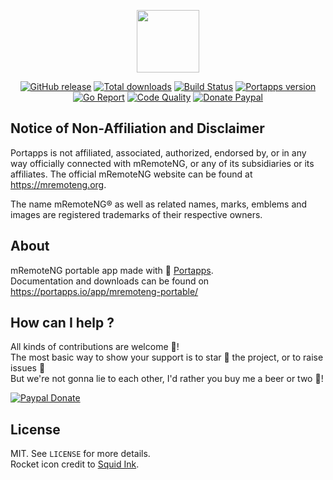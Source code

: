 <p align="center"><a href="https://portapps.io/app/mremoteng-portable/" target="_blank"><img width="100" src="https://github.com/portapps/mremoteng-portable/blob/master/res/papp.png"></a></p>

<p align="center">
  <a href="https://portapps.io/app/mremoteng-portable/#download"><img src="https://img.shields.io/github/release/portapps/mremoteng-portable.svg?style=flat-square" alt="GitHub release"></a>
  <a href="https://portapps.io/app/mremoteng-portable/#download"><img src="https://img.shields.io/github/downloads/portapps/mremoteng-portable/total.svg?style=flat-square" alt="Total downloads"></a>
  <a href="https://travis-ci.com/portapps/mremoteng-portable"><img src="https://img.shields.io/travis/com/portapps/mremoteng-portable/master.svg?style=flat-square" alt="Build Status"></a>
  <a href="https://github.com/portapps/portapps"><img src="https://img.shields.io/badge/portapps-1.23.0-479fdb.svg?style=flat-square" alt="Portapps version"></a>
  <a href="https://goreportcard.com/report/github.com/portapps/mremoteng-portable"><img src="https://goreportcard.com/badge/github.com/portapps/mremoteng-portable?style=flat-square" alt="Go Report"></a>
  <a href="https://www.codacy.com/app/portapps/mremoteng-portable"><img src="https://img.shields.io/codacy/grade/54eaa7f471254f109d9ecf70e7399635.svg?style=flat-square" alt="Code Quality"></a>
  <a href="https://www.paypal.com/cgi-bin/webscr?cmd=_s-xclick&hosted_button_id=WQD7AQGPDEPSG"><img src="https://img.shields.io/badge/donate-paypal-7057ff.svg?style=flat-square" alt="Donate Paypal"></a>
</p>

## Notice of Non-Affiliation and Disclaimer

Portapps is not affiliated, associated, authorized, endorsed by, or in any way officially connected with mRemoteNG, or any of its subsidiaries or its affiliates. The official mRemoteNG website can be found at https://mremoteng.org.

The name mRemoteNG® as well as related names, marks, emblems and images are registered trademarks of their respective owners.

## About

mRemoteNG portable app made with 🚀 [Portapps](https://portapps.io).<br />
Documentation and downloads can be found on https://portapps.io/app/mremoteng-portable/

## How can I help ?

All kinds of contributions are welcome :raised_hands:!<br />
The most basic way to show your support is to star :star2: the project, or to raise issues :speech_balloon:<br />
But we're not gonna lie to each other, I'd rather you buy me a beer or two :beers:!

[![Paypal Donate](https://portapps.io/img/paypal-donate.png)](https://www.paypal.com/cgi-bin/webscr?cmd=_s-xclick&hosted_button_id=WQD7AQGPDEPSG)

## License

MIT. See `LICENSE` for more details.<br />
Rocket icon credit to [Squid Ink](http://thesquid.ink).
